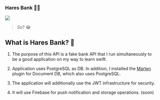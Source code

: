 ### Hares Bank 🐇💸

![](https://upload.wikimedia.org/wikipedia/commons/4/44/Lepus_europaeus_%28Causse_M%C3%A9jean%2C_Loz%C3%A8re%29-cropped.jpg)

> So? 😂

## What is Hares Bank? 🐰

1. The purpose of this API is a fake bank API that I run simultaneously to be a good application on my way to learn swift.

2. Application uses PostgreSQL as DB. In addition, I installed the [Marten](https://martendb.io/) plugin for Document DB, which also uses PostgreSQL.

3. The application will additionally use the JWT infrastructure for security.

4. It will use Firebase for push notification and storage operations. (soon)

